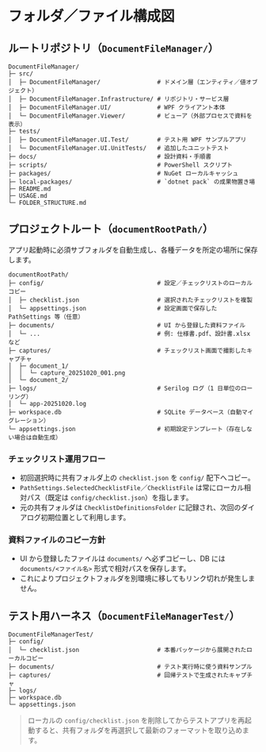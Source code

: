 # フォルダ／ファイル構成図

## ルートリポジトリ（`DocumentFileManager/`）

```
DocumentFileManager/
├─ src/
│  ├─ DocumentFileManager/                # ドメイン層（エンティティ／値オブジェクト）
│  ├─ DocumentFileManager.Infrastructure/ # リポジトリ・サービス層
│  ├─ DocumentFileManager.UI/             # WPF クライアント本体
│  └─ DocumentFileManager.Viewer/         # ビューア（外部プロセスで資料を表示）
├─ tests/
│  ├─ DocumentFileManager.UI.Test/        # テスト用 WPF サンプルアプリ
│  └─ DocumentFileManager.UI.UnitTests/   # 追加したユニットテスト
├─ docs/                                  # 設計資料・手順書
├─ scripts/                               # PowerShell スクリプト
├─ packages/                              # NuGet ローカルキャッシュ
├─ local-packages/                        # `dotnet pack` の成果物置き場
├─ README.md
├─ USAGE.md
└─ FOLDER_STRUCTURE.md
```

## プロジェクトルート（`documentRootPath/`）

アプリ起動時に必須サブフォルダを自動生成し、各種データを所定の場所に保存します。

```
documentRootPath/
├─ config/                                # 設定／チェックリストのローカルコピー
│  ├─ checklist.json                      # 選択されたチェックリストを複製
│  └─ appsettings.json                    # 設定画面で保存した PathSettings 等（任意）
├─ documents/                             # UI から登録した資料ファイル
│  └─ ...                                 # 例: 仕様書.pdf、設計書.xlsx など
├─ captures/                              # チェックリスト画面で撮影したキャプチャ
│  ├─ document_1/
│  │  └─ capture_20251020_001.png
│  └─ document_2/
├─ logs/                                  # Serilog ログ（1 日単位のローリング）
│  └─ app-20251020.log
├─ workspace.db                           # SQLite データベース（自動マイグレーション）
└─ appsettings.json                       # 初期設定テンプレート（存在しない場合は自動生成）
```

### チェックリスト運用フロー

- 初回選択時に共有フォルダ上の `checklist.json` を `config/` 配下へコピー。
- `PathSettings.SelectedChecklistFile`／`ChecklistFile` は常にローカル相対パス（既定は `config/checklist.json`）を指します。
- 元の共有フォルダは `ChecklistDefinitionsFolder` に記録され、次回のダイアログ初期位置として利用します。

### 資料ファイルのコピー方針

- UI から登録したファイルは `documents/` へ必ずコピーし、DB には `documents/<ファイル名>` 形式で相対パスを保存します。
- これによりプロジェクトフォルダを別環境に移してもリンク切れが発生しません。

## テスト用ハーネス（`DocumentFileManagerTest/`）

```
DocumentFileManagerTest/
├─ config/
│  └─ checklist.json                      # 本番パッケージから展開されたローカルコピー
├─ documents/                             # テスト実行時に使う資料サンプル
├─ captures/                              # 回帰テストで生成されたキャプチャ
├─ logs/
├─ workspace.db
└─ appsettings.json
```

> ローカルの `config/checklist.json` を削除してからテストアプリを再起動すると、共有フォルダを再選択して最新のフォーマットを取り込めます。
